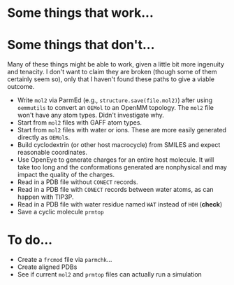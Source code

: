 # Some things that work...

# Some things that don't...
Many of these things might be able to work, given a little bit more ingenuity and tenacity. I don't want to claim they are broken (though some of them certainly seem so), only that I haven't found these paths to give a viable outcome.

- Write `mol2` via ParmEd (e.g., `structure.save(file.mol2)`) after using `oemmutils` to convert an `OEMol` to an OpenMM topology. The `mol2` file won't have any atom types. Didn't investigate why.
- Start from `mol2` files with GAFF atom types.
- Start from `mol2` files with water or ions. These are more easily generated directly as `OEMol`s.
- Build cyclodextrin (or other host macrocycle) from SMILES and expect reasonable coordinates.
- Use OpenEye to generate charges for an entire host molecule. It will take too long and the conformations generated are nonphysical and may impact the quality of the charges.
- Read in a PDB file without `CONECT` records.
- Read in a PDB file with `CONECT` records between water atoms, as can happen with TIP3P.
- Read in a PDB file with water residue named `WAT` instead of `HOH` (**check**)
- Save a cyclic molecule `prmtop`


# To do...

- Create a `frcmod` file via `parmchk`...
- Create aligned PDBs
- See if current `mol2` and `prmtop` files can actually run a simulation